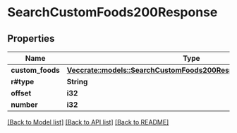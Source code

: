 # SearchCustomFoods200Response

## Properties

Name | Type | Description | Notes
------------ | ------------- | ------------- | -------------
**custom_foods** | [**Vec<crate::models::SearchCustomFoods200ResponseCustomFoodsInner>**](searchCustomFoods_200_response_customFoods_inner.md) |  | 
**r#type** | **String** |  | 
**offset** | **i32** |  | 
**number** | **i32** |  | 

[[Back to Model list]](../README.md#documentation-for-models) [[Back to API list]](../README.md#documentation-for-api-endpoints) [[Back to README]](../README.md)


